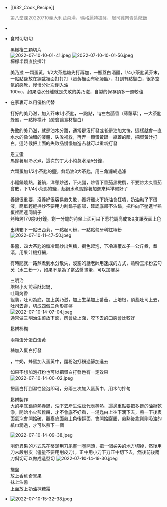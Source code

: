 - [[632_Cook_Recipe]] <p style="color: grey ">第八堂課20220710義大利蔬菜湯，瑪格麗特披薩，起司雞肉青醬燉飯</p>
-
- 食材切切切  
    
  黑橄欖三顆切片  
  ![2022-07-10-10-01-41.jpeg](../assets/2022-07-10-10-01-41.jpeg)  ![2022-07-10-10-01-56.jpeg](../assets/2022-07-10-10-01-56.jpeg)   
  檸檬半顆直接擠汁  
    
  美乃滋 一顆蛋黃，1/2大茶匙糖先打再加，一瓶蓋白酒醋，1/4小茶匙黃芥末，一點點鹽放在鋼盆裡面打打打（蛋黃裡面有卵凝酯），打到有點變白，很多空氣的感覺，慢慢分批次倒入油  
  100cc，如果油水分離就是失敗的美乃滋，自製的保存頂多一週較佳
- 在家裏可以用優格代替  
    
  打好的美乃滋，加入芥末1小茶匙，一點點，1g左右茴香（蒔蘿草），一大茶匙蜂蜜，一點檸檬汁（酸會讓食材變白）  
    
  失敗的美乃滋，就是油水分離，通常是沒打發或者是油加太快，這樣就會一直水水的像油醋的液體，失敗補救，再弄一顆蛋黃跟一瓶蓋的醋，把蛋黃汁打白，這時候把上面的失敗品慢慢加進去就可以重新打發  
    
  恩立蛋  
  馬鈴薯用冷水煮，這次的丁大小約莫水滾5分鐘，  
    
  六顆蛋加1/2小茶匙的鹽，鮮奶油3大茶匙，用三角濾網過濾  
    
  小鐵鍋燒熱，養鍋，洋蔥炒透，下火腿，炒香下番茄黑橄欖，不要炒太久番茄會散，下1/4小茶匙的鹽，起鍋水煮馬鈴薯加進來料準備好了  
    
  養鍋很重要，沒養好很容易煎失敗，養好離火下奶油會狂噴，奶油融了下蛋液，簡單輕輕拌炒不要用力刮鍋子底部，確認底部不沾鍋，把料向下壓進半熟蛋裡面連同鍋子  
  烤箱烤170度6分鐘，剩一分鐘的時候上面可以下蔥花調高成180度讓表面上色  
    
  出烤箱下一點巴西莉，一點起司粉，一點點匈牙利紅椒粉 ![2022-07-10-11-47-50.jpeg](../assets/2022-07-10-11-47-50.jpeg)   
    
    
  果醬，四大茶匙的糖冷鍋炒出焦糖，褐色起泡，下冷凍覆盆子一公斤煮，煮滾，用果汁機打細，  
    
    
    
  有時間就一路熬煮到水分散失，沒空的話老師用速成的方式，熟粉玉米粉去勾芡（水三粉ㄧ），如果不是為了當沾醬畫筆，可以加麥芽  
    
  三明治  
  培根小火煎香酥起鍋，  
  吐司烤香  
  組裝，吐司為底，加上美乃滋，加上生菜加上番茄，上培根，頂蓋吐司上去，吐司去邊，切成四個三角形擺盤  
  ![2022-07-10-14-07-04.jpeg](../assets/2022-07-10-14-07-04.jpeg)   
  通常做三明治生菜放下面，肉會放上面，咬下去的口感會比較好  
    
    
  鬆餅棉糊  
    
  兩顆蛋分蛋白蛋黃  
    
  糖加入蛋白打發  
    
  ，牛奶，蜂蜜加入蛋黃中，麵粉泡打粉過篩加進去  
    
  如果不想加泡打粉也可以把蛋白打發也有一定效果  
  ![2022-07-10-14-00-02.jpeg](../assets/2022-07-10-14-00-02.jpeg)   
    
    
  把蛋白打到濕性發泡即可，分兩三次加入蛋黃中，用木勺拌勻  
    
    
  鬆餅製作  
  大的平底鍋燒熱養鍋，油下去產生油紋代表夠熱，這邊重點要把多餘的油擦乾淨，開始小火煎鬆餅，才不會底不好看，一湯匙由上往下滴下去，煎一下後表面氣泡會開始破，觀察底面煎上色後翻面，會開始膨脹，煎熟後拿剛剛吸油的紙巾潤過，才可以煎下一個  
    
  ![2022-07-10-14-09-38.jpeg](../assets/2022-07-10-14-09-38.jpeg)   
    
  削奇異果的方式先在蒂頭用刀尾畫一圈開頭，把一個尖尖的地方切掉，然後用刀末段削皮（儘量不要用削皮刀），正中用小刀下刀正中切下去，然後前後兩刀斜切可以做成造型切 ![2022-07-10-14-19-30.jpeg](../assets/2022-07-10-14-19-30.jpeg)   
    
  擺盤  
  放上香蕉奇異果  
  抹上沾醬  
  上面放上奶油抹糖霜
- ![2022-07-10-15-32-38.jpeg](../assets/2022-07-10-15-32-38.jpeg)